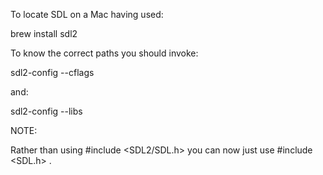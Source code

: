 To locate SDL on a Mac having used:

brew install sdl2 

To know the correct paths you should invoke:

sdl2-config --cflags

and:

sdl2-config --libs

NOTE:

Rather than using #include <SDL2/SDL.h> you can now just use #include <SDL.h> .
 
